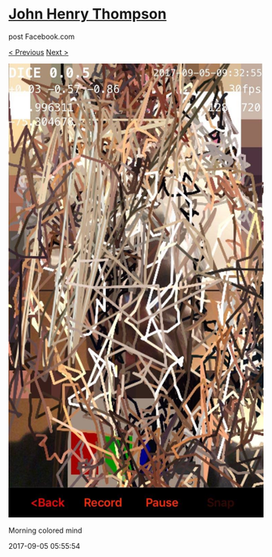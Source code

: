 # [John Henry Thompson](../README.md)
post Facebook.com

[< Previous](2017-09-06-1.md) [Next >](2017-09-04-1.md)

[![](../media/2017-09-05/Morning-colored-mind.jpg)](../README.md)

Morning colored mind

2017-09-05 05:55:54